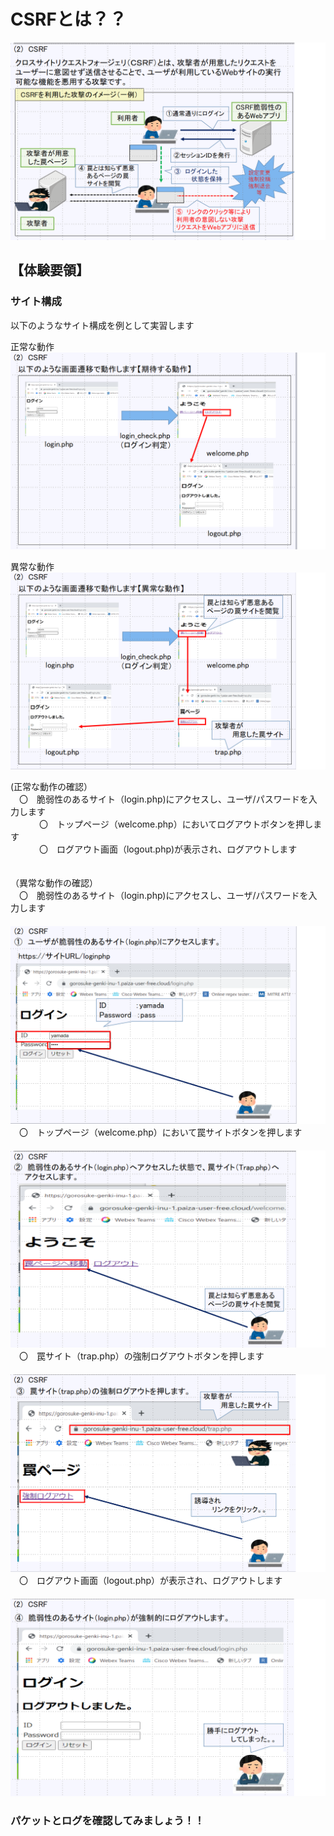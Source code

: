 # CSRFとは？？<br>
 ![Diagram](./images/CSRF-1.jpg)<br>


## 【体験要領】

### サイト構成<br>
以下のようなサイト構成を例として実習します<br>

正常な動作<br>
 ![Diagram](./images/CSRF-2.jpg)<br>

異常な動作<br>
 ![Diagram](./images/CSRF-3.jpg)<br>


(正常な動作の確認）<br>
　〇　脆弱性のあるサイト（login.php)にアクセスし、ユーザ/パスワードを入力します<br>
 　　
　〇　トップページ（welcome.php）においてログアウトボタンを押します<br>
 　　
　〇　ログアウト画面（logout.php)が表示され、ログアウトします<br>
 　　
　　
   
（異常な動作の確認）<br>
　〇　脆弱性のあるサイト（login.php)にアクセスし、ユーザ/パスワードを入力します<br>
 　　![Diagram](./images/CSRF-4.jpg)<br>
　〇　トップページ（welcome.php）において罠サイトボタンを押します<br>
 　　![Diagram](./images/CSRF-5.jpg)<br>
　〇　罠サイト（trap.php）の強制ログアウトボタンを押します<br>
 　　![Diagram](./images/CSRF-6.jpg)<br>
　〇　ログアウト画面（logout.php）が表示され、ログアウトします<br>
 　　　　![Diagram](./images/CSRF-7.jpg)<br>








### パケットとログを確認してみましょう！！<br>

